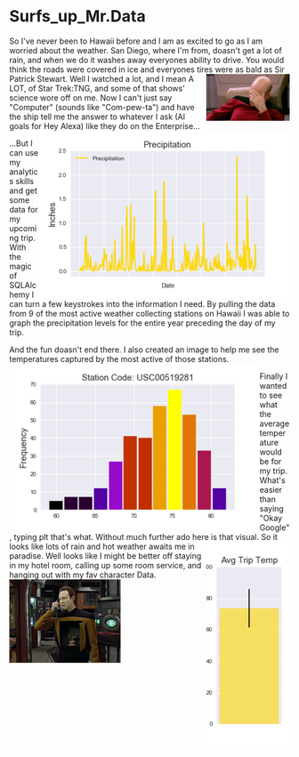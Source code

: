 # Surfs_up_Mr.Data

So I've never been to Hawaii before and I am as excited to go as I am worried about the weather. San Diego, where I'm from, doasn't get a lot of rain, and when we do it washes away everyones ability to drive. You would think the roads were covered in ice and everyones tires were as bald as Sir Patrick Stewart. <img align="right" src="picard.jpg" width="150"> Well I watched a lot, and I mean A LOT, of Star Trek:TNG, and some of that shows' science wore off on me. Now I can't just say "Computer" (sounds like "Com-pew-ta") and have the ship tell me the answer to whatever I ask (AI goals for Hey Alexa) like they do on the Enterprise... 
<img align="right" src="precipitation.png" width="450">

...But I can use my analytics skills and get some data for my upcoming trip. With the magic of SQLAlchemy I can turn a few keystrokes into the information I need. By pulling the data from 9 of the most active weather collecting stations on Hawaii I was able to graph the precipitation levels for the entire year preceding the day of my trip. 

And the fun doasn't end there. I also created an image to help me see the temperatures captured by the most active of those stations. 
<img align="left" src="histogram.png" width="450"> 

Finally I wanted to see what the average temperature would be for my trip. What's easier than saying "Okay Google", typing plt that's what. Without much further ado here is that visual. <img align="right" src="Trip_Avg_Temp.png" width="150"> So it looks like lots of rain and hot weather awaits me in paradise. Well looks like I might be better off staying in my hotel room, calling up some room service, and hanging out with my fav character Data. <img align="bottom" src="tng-data.jpg" width="200">
